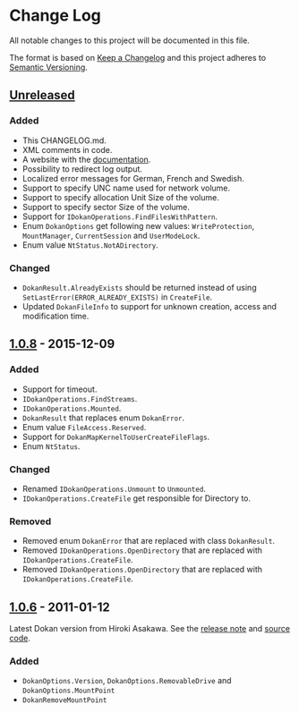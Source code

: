 # Change Log
All notable changes to this project will be documented in this file.

The format is based on [Keep a Changelog](http://keepachangelog.com/) 
and this project adheres to [Semantic Versioning](http://semver.org/).

## [Unreleased]
### Added
- This CHANGELOG.md.
- XML comments in code.
- A website with the [documentation](https://dokan-dev.github.io/dokan-dotnet-doc/html/).
- Possibility to redirect log output.
- Localized error messages for German, French and Swedish.
- Support to specify UNC name used for network volume.
- Support to specify allocation Unit Size of the volume.
- Support to specify sector Size of the volume.
- Support for ``IDokanOperations.FindFilesWithPattern``.
- Enum ``DokanOptions`` get following new values: ``WriteProtection``, ``MountManager``, ``CurrentSession`` and ``UserModeLock``.
- Enum value ``NtStatus.NotADirectory``.

### Changed
- ``DokanResult.AlreadyExists`` should be returned instead of using ``SetLastError(ERROR_ALREADY_EXISTS)`` in ``CreateFile``.
- Updated ``DokanFileInfo`` to support for unknown creation, access and modification time.
 
## [1.0.8] - 2015-12-09
### Added
- Support for timeout.
- ``IDokanOperations.FindStreams``.
- ``IDokanOperations.Mounted``.
- ``DokanResult`` that replaces enum ``DokanError``.
- Enum value ``FileAccess.Reserved``.
- Support for ``DokanMapKernelToUserCreateFileFlags``.
- Enum ``NtStatus``.

### Changed
- Renamed ``IDokanOperations.Unmount`` to ``Unmounted``.
- ``IDokanOperations.CreateFile`` get responsible for Directory to.

### Removed
- Removed enum ``DokanError`` that are replaced with class ``DokanResult``.
- Removed ``IDokanOperations.OpenDirectory`` that are replaced with ``IDokanOperations.CreateFile``.
- Removed ``IDokanOperations.OpenDirectory`` that are replaced with ``IDokanOperations.CreateFile``.

## [1.0.6] - 2011-01-12
Latest Dokan version from Hiroki Asakawa.
See the [release note](http://web.archive.org/web/20150416102451/http://dokan-dev.net/en/2011/01/12/dokan-net-library-0-6-0-released/) and [source code](https://code.google.com/archive/p/dokan/source/default/source).

### Added
- ``DokanOptions.Version``, ``DokanOptions.RemovableDrive`` and ``DokanOptions.MountPoint``
- ``DokanRemoveMountPoint``

[Unreleased]: https://github.com/dokan-dev/dokan-dotnet/compare/v1.0.8.0...HEAD
[1.0.8]: https://github.com/dokan-dev/dokan-dotnet/compare/1.0.6.0...v1.0.8.0
[1.0.6]: http://web.archive.org/web/20150416102451/http://dokan-dev.net/en/2011/01/12/dokan-net-library-0-6-0-released/